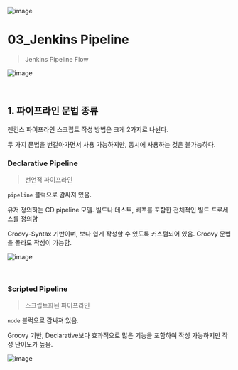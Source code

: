 ![image](https://user-images.githubusercontent.com/93081720/212346428-0b1fadf6-f630-4107-b9ae-9b81057b1d4c.png)

# 03_Jenkins Pipeline

> Jenkins Pipeline Flow

![image](https://user-images.githubusercontent.com/93081720/215792879-3c68b4ba-e061-4de7-9617-30c1751406c8.png)

<br>

## 1. 파이프라인 문법 종류

젠킨스 파이프라인 스크립트 작성 방법은 크게 2가지로 나뉜다.

두 가지 문법을 번갈아가면서 사용 가능하지만, 동시에 사용하는 것은 불가능하다.

### Declarative Pipeline

> 선언적 파이프라인

`pipeline` 블럭으로 감싸져 있음.

유저 정의하는 CD pipeline 모델. 빌드나 테스트, 배포를 포함한 전체적인 빌드 프로세스를 정의함 

Groovy-Syntax 기반이며, 보다 쉽게 작성할 수 있도록 커스텀되어 있음. Groovy 문법을 몰라도 작성이 가능함.

![image](https://user-images.githubusercontent.com/93081720/215798135-54bb3f51-4956-4445-8294-9ec39710b13f.png)

<br>

### Scripted Pipeline

> 스크립트화된 파이프라인

`node` 블럭으로 감싸져 있음.

Groovy 기반, Declarative보다 효과적으로 많은 기능을 포함하여 작성 가능하지만 작성 난이도가 높음.

![image](https://user-images.githubusercontent.com/93081720/215798303-bbc52fa5-c702-481b-a14e-a8e666d00949.png)

<br>